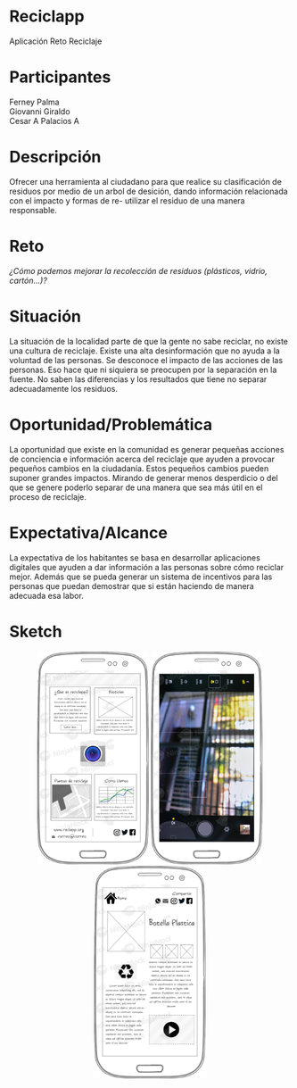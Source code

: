# Reciclapp
Aplicación Reto Reciclaje

# Participantes
Ferney Palma <br/>
Giovanni Giraldo <br/>
Cesar A Palacios A <br/>

# Descripción
Ofrecer una herramienta al ciudadano para que realice su clasificación de residuos por medio de un arbol de desición, dando información relacionada con el impacto y formas de re- utilizar el residuo de una manera responsable.

# Reto 

*¿Cómo podemos mejorar la recolección de residuos (plásticos, vidrio, cartón…)?*

# Situación 

La situación de la localidad parte de que la gente no sabe reciclar, no existe una cultura de reciclaje. Existe una alta desinformación que no ayuda a la voluntad de las personas. Se desconoce el impacto de las acciones de las personas. Eso hace que ni siquiera se preocupen por la separación en la fuente. No saben las diferencias y los resultados que tiene no separar adecuadamente los residuos. 

# Oportunidad/Problemática 

La oportunidad que existe en la comunidad es generar pequeñas acciones de conciencia e información acerca del reciclaje que ayuden a provocar pequeños cambios en la ciudadanía. Estos pequeños cambios pueden suponer grandes impactos. Mirando de generar menos desperdicio o del que se genere poderlo separar de una manera que sea más útil en el proceso de reciclaje. 

# Expectativa/Alcance 

La expectativa de los habitantes se basa en desarrollar aplicaciones digitales que ayuden a dar información a las personas sobre cómo reciclar mejor. Además que se pueda generar un sistema de incentivos para las personas que puedan demostrar que si están haciendo de manera adecuada esa labor. 

# Sketch

<center>

  <img src="https://raw.githubusercontent.com/cesarpalacios/Reciclapp/master/img/Page%201.png" width="200px">

  <img src="https://raw.githubusercontent.com/cesarpalacios/Reciclapp/master/img/Page%202.png" width="200px">

  <img src="https://raw.githubusercontent.com/cesarpalacios/Reciclapp/master/img/Page%203.png" width="200px">

</center>
